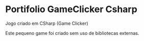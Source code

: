 # Portifolio GameClicker Csharp
 Jogo criado em CSharp (Game Clicker)
 
 Este pequeno game foi criado sem uso de bibliotecas externas.
